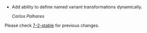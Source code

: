 *   Add ability to define named variant transformations dynamically.

    *Carlos Palhares*

Please check [7-2-stable](https://github.com/rails/rails/blob/7-2-stable/activestorage/CHANGELOG.md) for previous changes.
